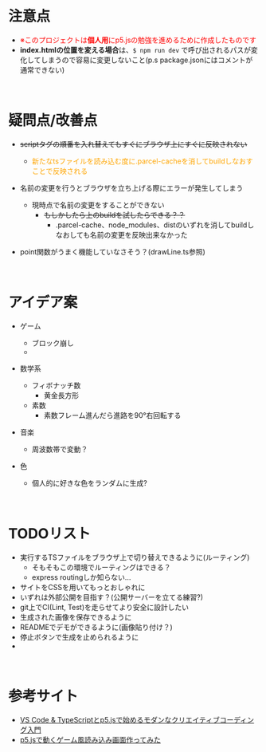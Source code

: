 # 注意点
- <font color="Red">※このプロジェクトは**個人用**にp5.jsの勉強を進めるために作成したものです</font>
- **index.htmlの位置を変える場合**は、`$ npm run dev` で呼び出されるパスが変化してしまうので容易に変更しないこと(p.s package.jsonにはコメントが通常できない)

<br>

# 疑問点/改善点
- ~~scriptタグの順番を入れ替えてもすぐにブラウザ上にすぐに反映されない~~
  - <font color="Orange">新たなtsファイルを読み込む度に.parcel-cacheを消してbuildしなおすことで反映される</font>

- 名前の変更を行うとブラウザを立ち上げる際にエラーが発生してしまう
  - 現時点で名前の変更をすることができない
    - ~~もしかしたら上のbuildを試したらできる？？~~
      - .parcel-cache、node_modules、distのいずれを消してbuildしなおしても名前の変更を反映出来なかった

- point関数がうまく機能していなさそう？(drawLine.ts参照)

<br>

# アイデア案
- ゲーム
  - ブロック崩し
  - 

- 数学系
  - フィボナッチ数
    - 黄金長方形
  - 素数
    - 素数フレーム進んだら進路を90°右回転する

- 音楽
  - 周波数帯で変動？

- 色
  - 個人的に好きな色をランダムに生成?

<br>

# TODOリスト
- 実行するTSファイルをブラウザ上で切り替えできるように(ルーティング)
  - そもそもこの環境でルーティングはできる？
  - express routingしか知らない...
- サイトをCSSを用いてもっとおしゃれに
- いずれは外部公開を目指す？(公開サーバーを立てる練習?)
- git上でCI(Lint, Test)を走らせてより安全に設計したい
- 生成された画像を保存できるように
- READMEでデモができるように(画像貼り付け？)
- 停止ボタンで生成を止められるように
- 

<br>

# 参考サイト
- [VS Code & TypeScriptとp5.jsで始めるモダンなクリエイティブコーディング入門](https://ics.media/entry/210129/)
- [p5.jsで動くゲーム風読み込み画面作ってみた](https://techblog.gmo-ap.jp/2021/12/24/game_load/)

